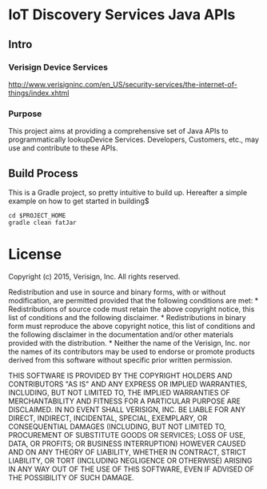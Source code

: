 # IoT Discovery Services Java APIs

## Intro

### Verisign Device Services
http://www.verisigninc.com/en_US/security-services/the-internet-of-things/index.xhtml 

### Purpose
This project aims at providing a comprehensive set of Java APIs to programmatically lookupDevice Services. Developers, Customers, etc., may use and contribute to these APIs.

## Build Process
This is a Gradle project, so pretty intuitive to build up. Hereafter a simple example on how to get started in building$

```
cd $PROJECT_HOME
gradle clean fatJar
```


# License
Copyright (c) 2015, Verisign, Inc.
All rights reserved.

Redistribution and use in source and binary forms, with or without
modification, are permitted provided that the following conditions are met:
    * Redistributions of source code must retain the above copyright
      notice, this list of conditions and the following disclaimer.
    * Redistributions in binary form must reproduce the above copyright
      notice, this list of conditions and the following disclaimer in the
      documentation and/or other materials provided with the distribution.
    * Neither the name of the Verisign, Inc. nor the
      names of its contributors may be used to endorse or promote products
      derived from this software without specific prior written permission.

THIS SOFTWARE IS PROVIDED BY THE COPYRIGHT HOLDERS AND CONTRIBUTORS "AS IS" AND
ANY EXPRESS OR IMPLIED WARRANTIES, INCLUDING, BUT NOT LIMITED TO, THE IMPLIED
WARRANTIES OF MERCHANTABILITY AND FITNESS FOR A PARTICULAR PURPOSE ARE
DISCLAIMED. IN NO EVENT SHALL VERISIGN, INC. BE LIABLE FOR ANY
DIRECT, INDIRECT, INCIDENTAL, SPECIAL, EXEMPLARY, OR CONSEQUENTIAL DAMAGES
(INCLUDING, BUT NOT LIMITED TO, PROCUREMENT OF SUBSTITUTE GOODS OR SERVICES;
LOSS OF USE, DATA, OR PROFITS; OR BUSINESS INTERRUPTION) HOWEVER CAUSED AND
ON ANY THEORY OF LIABILITY, WHETHER IN CONTRACT, STRICT LIABILITY, OR TORT
(INCLUDING NEGLIGENCE OR OTHERWISE) ARISING IN ANY WAY OUT OF THE USE OF THIS
SOFTWARE, EVEN IF ADVISED OF THE POSSIBILITY OF SUCH DAMAGE.
